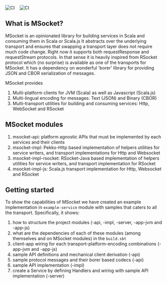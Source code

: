 ![CI](https://github.com/tmtsoftware/msocket/workflows/CI/badge.svg?branch=master) &nbsp;&nbsp;
![CI](https://github.com/tmtsoftware/msocket/workflows/CI/badge.svg?branch=master&event=release)

What is MSocket?
---------------

MSocket is an opinionated library for building services in Scala and consuming them
in Scala or Scala.js
It abstracts over the underlying transport 
and ensures that swapping a transport layer does not require much code change.
Right now it supports both requestResponse and requestStream protocols.
In that sense it is heavily inspired from RSocket protocol which (no surprise) is
available as one of the transports for MSocket. 
It has a dependency on wonderful 'borer' library for providing 
JSON and CBOR serialization of messages.

MSocket provides
1. Multi-platform clients for JVM (Scala) as well as Javascript (Scala.js)
2. Multi-lingual encoding for messages: Text (JSON) and Binary (CBOR)
3. Multi-transport utilities for building and consuming services: Http, WebSocket and RSocket

MSocket modules
---------------

1. msocket-api: platform agnostic APIs that must be implemented 
by each services and their clients
2. msocket-impl: Pekko-Http based implementation of helpers utilities 
for service writers, and transport implementations for Http and Websocket
3. msocket-impl-rsocket: RSocket-Java based implementation of helpers utilities 
for service writers, and transport implementation for RSocket
4. msocket-impl-js: Scala.js transport implementation for Http, Websocket and RSocket 

Getting started
---------------

To show the capabilities of MSocket we have created an example implementation 
in `example-service` module with samples that caters to all the transport. 
Specifically, it shows: 
 
1. how to structure the project modules (-api, -impl, -server, -app-jvm and -app-js)
2. what are the dependencies of each of these modules 
(among themselves and on MSocket modules) in the `build.sbt`
3. client-app wiring for each transport-platform-encoding combinations (-app-jvm and -app-js)
4. sample API definitions and mechanical client derivation (-api)
5. sample protocol messages and their borer based codecs (-api) 
6. sample API implementation (-impl)
7. create a Service by defining Handlers and wiring with sample API implementation (-server)

